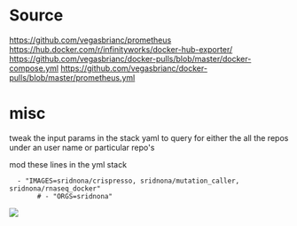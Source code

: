 # Source 
https://github.com/vegasbrianc/prometheus
https://hub.docker.com/r/infinityworks/docker-hub-exporter/
https://github.com/vegasbrianc/docker-pulls/blob/master/docker-compose.yml
https://github.com/vegasbrianc/docker-pulls/blob/master/prometheus.yml


# misc
tweak the input params in the stack yaml to query for either the 
all the repos under an user name or particular repo's

mod these lines in the yml  stack
```
  - "IMAGES=sridnona/crispresso, sridnona/mutation_caller, sridnona/rnaseq_docker"
       # - "ORGS=sridnona"
```

![](metrics.gif)

